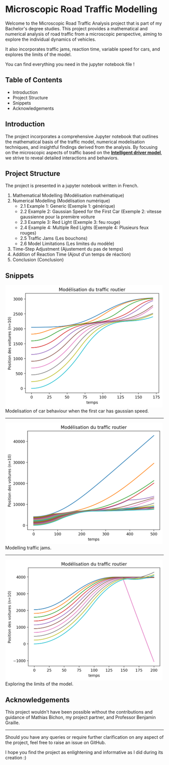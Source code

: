 # Microscopic Road Traffic Modelling

Welcome to the Microscopic Road Traffic Analysis project that is part of my Bachelor's degree studies. 
This project provides a mathematical and numerical analysis of road traffic from a microscopic perspective, aiming to explore the individual dynamics of vehicles.


It also incorporates traffic jams, reaction time, variable speed for cars, and explores the limits of the model.

You can find everything you need in the jupyter notebook file ! 

## Table of Contents

- Introduction
- Project Structure
- Snippets
- Acknowledgements

## Introduction
The project incorporates a comprehensive Jupyter notebook that outlines the mathematical basis of the traffic model, numerical modelisation techniques, and insightful findings derived from the analysis. 
By focusing on the microscopic aspects of traffic based on the __[Intelligent driver model](https://en.wikipedia.org/wiki/Intelligent_driver_model)__, we strive to reveal detailed interactions and behaviors.

## Project Structure 

The project is presented in a jupyter notebook written in French.

1. Mathematical Modelling (Modélisation mathématique)
2. Numerical Modelling (Modélisation numérique)
   * 2.1 Example 1: Generic (Exemple 1: générique)
   * 2.2 Example 2: Gaussian Speed for the First Car (Exemple 2: vitesse gaussienne pour la première voiture
   * 2.3 Example 3: Red Light (Exemple 3: feu rouge)
   * 2.4 Example 4: Multiple Red Lights (Exemple 4: Plusieurs feux rouges)
   * 2.5 Traffic Jams (Les bouchons)
   * 2.6 Model Limitations (Les limites du modèle)
3. Time-Step Adjustment (Ajustement du pas de temps)
4. Addition of Reaction Time (Ajout d'un temps de réaction)
5. Conclusion (Conclusion)

## Snippets 

<img src="modelisation_vitesse_gaussienne.png" width="500"/>
Modelisation of car behaviour when the first car has gaussian speed.

***

<img src="modelisation_bouchons.png" width="500"/>
Modelling traffic jams.

***

<img src="modelisation_limites_du_modele.png" width="500"/>
Exploring the limits of the model. 



## Acknowledgements
This project wouldn't have been possible without the contributions and guidance of Mathias Bichon, my project partner, and Professor Benjamin Graille. 

*** 

Should you have any queries or require further clarification on any aspect of the project, feel free to raise an issue on GitHub. 

I hope you find the project as enlightening and informative as I did during its creation :)
